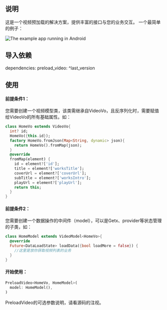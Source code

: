 ## 说明
这是一个视频预加载的解决方案，提供丰富的接口与您的业务交互。
一个最简单的例子：

![The example app running in Android](https://mypublic.yingyintonghua.com/preview-test.gif)
## 导入依赖
dependencies: preload_video: ^last_version

## 使用
#### 前提条件1：
您需要创建一个视频模型类，该类需继承自VideoVo，且反序列化时，需要赋值
给VideoVo的所有基础属性。如：
```dart
class HomeVo extends VideoVo{
  int? id;
  HomeVo({this.id});
  factory HomeVo.fromJson(Map<String, dynamic> json){
    return HomeVo().fromMap(json);
  }
  @override
  fromMap(element) {
    id = element?['id'];
    title = element?['worksTitle'];
    coverUrl = element?['coverUrl'];
    subTitle = element?['worksIntro'];
    playUrl = element?['playUrl'];
    return this;
  }
}
```

#### 前提条件2：
您需要创建一个数据操作的中间件（model），可以是Getx、provider等状态管理的子类，如：
```dart
class HomeModel extends VideoModel<HomeVo>{
  @override
  Future<DataLoadState> loadData({bool loadMore = false}) {
    //这里是放你获取视频列表的业务
  }
}
```

#### 开始使用：
```dart
PreloadVideo<HomeVo, HomeModel>(
  model: HomeModel(),
)
```

PreloadVideo的可选参数说明，请看源码的注视。
